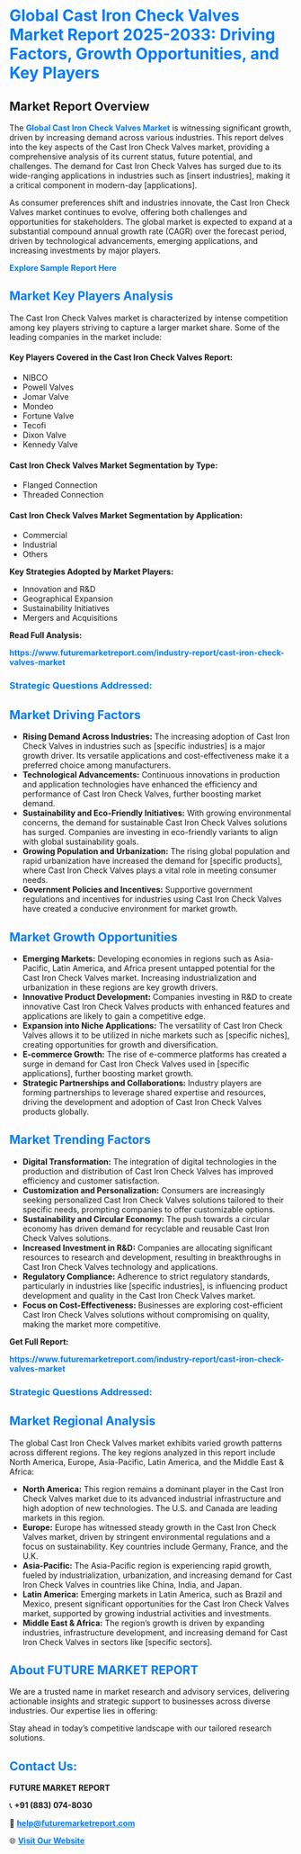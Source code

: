 <h1 style="color: #007BFF;">Global Cast Iron Check Valves Market Report 2025-2033: Driving Factors, Growth Opportunities, and Key Players</h1>

<section id="overview">
<h2>Market Report Overview</h2>
<p>The <a href="https://www.futuremarketreport.com/industry-report/cast-iron-check-valves-market" style="color: #007BFF; text-decoration: none;"><strong>Global Cast Iron Check Valves Market</strong></a> is witnessing significant growth, driven by increasing demand across various industries. This report delves into the key aspects of the Cast Iron Check Valves market, providing a comprehensive analysis of its current status, future potential, and challenges. The demand for Cast Iron Check Valves has surged due to its wide-ranging applications in industries such as [insert industries], making it a critical component in modern-day [applications].</p>
<p>As consumer preferences shift and industries innovate, the Cast Iron Check Valves market continues to evolve, offering both challenges and opportunities for stakeholders. The global market is expected to expand at a substantial compound annual growth rate (CAGR) over the forecast period, driven by technological advancements, emerging applications, and increasing investments by major players.</p>
</section>

<section id="overview">
<p><a href="https://www.futuremarketreport.com/request-sample/reportId=29289" style="color: #007BFF; text-decoration: none;"><strong>Explore Sample Report Here</strong></a></p>
</section>

<section id="key-players">
<h2 style="color: #007BFF;">Market Key Players Analysis</h2>
<p>The Cast Iron Check Valves market is characterized by intense competition among key players striving to capture a larger market share. Some of the leading companies in the market include:</p>
<h4>Key Players Covered in the Cast Iron Check Valves Report:</h4>
<ul><li>NIBCO</li><li>Powell Valves</li><li>Jomar Valve</li><li>Mondeo</li><li>Fortune Valve</li><li>Tecofi</li><li>Dixon Valve</li><li>Kennedy Valve</li></ul>
<h4>Cast Iron Check Valves Market Segmentation by Type:</h4>
<ul><li>Flanged Connection</li><li>Threaded Connection</li></ul>

<h4>Cast Iron Check Valves Market Segmentation by Application:</h4>
<ul><li>Commercial</li><li>Industrial</li><li>Others</li></ul>
<p><strong>Key Strategies Adopted by Market Players:</strong></p>
<ul>
<li>Innovation and R&D</li>
<li>Geographical Expansion</li>
<li>Sustainability Initiatives</li>
<li>Mergers and Acquisitions</li>
</ul>
</section>

<section>
<p><strong>Read Full Analysis: </strong></p><a href="https://www.futuremarketreport.com/industry-report/cast-iron-check-valves-market" style="color: #007BFF; text-decoration: none;"><strong>https://www.futuremarketreport.com/industry-report/cast-iron-check-valves-market</strong></a>
<h3 style="color: #007BFF;">Strategic Questions Addressed:</h3>
</section>

<section id="driving-factors">
<h2 style="color: #007BFF;">Market Driving Factors</h2>
<ul>
<li><strong>Rising Demand Across Industries:</strong> The increasing adoption of Cast Iron Check Valves in industries such as [specific industries] is a major growth driver. Its versatile applications and cost-effectiveness make it a preferred choice among manufacturers.</li>
<li><strong>Technological Advancements:</strong> Continuous innovations in production and application technologies have enhanced the efficiency and performance of Cast Iron Check Valves, further boosting market demand.</li>
<li><strong>Sustainability and Eco-Friendly Initiatives:</strong> With growing environmental concerns, the demand for sustainable Cast Iron Check Valves solutions has surged. Companies are investing in eco-friendly variants to align with global sustainability goals.</li>
<li><strong>Growing Population and Urbanization:</strong> The rising global population and rapid urbanization have increased the demand for [specific products], where Cast Iron Check Valves plays a vital role in meeting consumer needs.</li>
<li><strong>Government Policies and Incentives:</strong> Supportive government regulations and incentives for industries using Cast Iron Check Valves have created a conducive environment for market growth.</li>
</ul>
</section>

<section id="growth-opportunities">
<h2 style="color: #007BFF;">Market Growth Opportunities</h2>
<ul>
<li><strong>Emerging Markets:</strong> Developing economies in regions such as Asia-Pacific, Latin America, and Africa present untapped potential for the Cast Iron Check Valves market. Increasing industrialization and urbanization in these regions are key growth drivers.</li>
<li><strong>Innovative Product Development:</strong> Companies investing in R&D to create innovative Cast Iron Check Valves products with enhanced features and applications are likely to gain a competitive edge.</li>
<li><strong>Expansion into Niche Applications:</strong> The versatility of Cast Iron Check Valves allows it to be utilized in niche markets such as [specific niches], creating opportunities for growth and diversification.</li>
<li><strong>E-commerce Growth:</strong> The rise of e-commerce platforms has created a surge in demand for Cast Iron Check Valves used in [specific applications], further boosting market growth.</li>
<li><strong>Strategic Partnerships and Collaborations:</strong> Industry players are forming partnerships to leverage shared expertise and resources, driving the development and adoption of Cast Iron Check Valves products globally.</li>
</ul>
</section>

<section id="trending-factors">
<h2 style="color: #007BFF;">Market Trending Factors</h2>
<ul>
<li><strong>Digital Transformation:</strong> The integration of digital technologies in the production and distribution of Cast Iron Check Valves has improved efficiency and customer satisfaction.</li>
<li><strong>Customization and Personalization:</strong> Consumers are increasingly seeking personalized Cast Iron Check Valves solutions tailored to their specific needs, prompting companies to offer customizable options.</li>
<li><strong>Sustainability and Circular Economy:</strong> The push towards a circular economy has driven demand for recyclable and reusable Cast Iron Check Valves solutions.</li>
<li><strong>Increased Investment in R&D:</strong> Companies are allocating significant resources to research and development, resulting in breakthroughs in Cast Iron Check Valves technology and applications.</li>
<li><strong>Regulatory Compliance:</strong> Adherence to strict regulatory standards, particularly in industries like [specific industries], is influencing product development and quality in the Cast Iron Check Valves market.</li>
<li><strong>Focus on Cost-Effectiveness:</strong> Businesses are exploring cost-efficient Cast Iron Check Valves solutions without compromising on quality, making the market more competitive.</li>
</ul>
</section>

<section>
<p><strong>Get Full Report: </strong></p><a href="https://www.futuremarketreport.com/industry-report/cast-iron-check-valves-market" style="color: #007BFF; text-decoration: none;"><strong>https://www.futuremarketreport.com/industry-report/cast-iron-check-valves-market</strong></a>
<h3 style="color: #007BFF;">Strategic Questions Addressed:</h3>
</section>


<section id="regional-analysis">
<h2 style="color: #007BFF;">Market Regional Analysis</h2>
<p>The global Cast Iron Check Valves market exhibits varied growth patterns across different regions. The key regions analyzed in this report include North America, Europe, Asia-Pacific, Latin America, and the Middle East & Africa:</p>
<ul>
<li><strong>North America:</strong> This region remains a dominant player in the Cast Iron Check Valves market due to its advanced industrial infrastructure and high adoption of new technologies. The U.S. and Canada are leading markets in this region.</li>
<li><strong>Europe:</strong> Europe has witnessed steady growth in the Cast Iron Check Valves market, driven by stringent environmental regulations and a focus on sustainability. Key countries include Germany, France, and the U.K.</li>
<li><strong>Asia-Pacific:</strong> The Asia-Pacific region is experiencing rapid growth, fueled by industrialization, urbanization, and increasing demand for Cast Iron Check Valves in countries like China, India, and Japan.</li>
<li><strong>Latin America:</strong> Emerging markets in Latin America, such as Brazil and Mexico, present significant opportunities for the Cast Iron Check Valves market, supported by growing industrial activities and investments.</li>
<li><strong>Middle East & Africa:</strong> The region’s growth is driven by expanding industries, infrastructure development, and increasing demand for Cast Iron Check Valves in sectors like [specific sectors].</li>
</ul>
</section>

<footer>
<h2 style="color: #007BFF;">About FUTURE MARKET REPORT</h2>
<p>We are a trusted name in market research and advisory services, delivering actionable insights and strategic support to businesses across diverse industries. Our expertise lies in offering:</p>

<p>Stay ahead in today’s competitive landscape with our tailored research solutions.</p>

<h2 style="color: #007BFF;">Contact Us:</h2>
<p><strong>FUTURE MARKET REPORT</strong></p>
<p>📞 <strong>+91 (883) 074-8030</strong></p>
<p>📧 <strong><a href="mailto:help@futuremarketreport.com" style="color: #007BFF;">help@futuremarketreport.com</a></strong></p>
<p>🌐 <strong><a href="https://www.futuremarketreport.com/" style="color: #007BFF;">Visit Our Website</a></strong></p>
</footer>